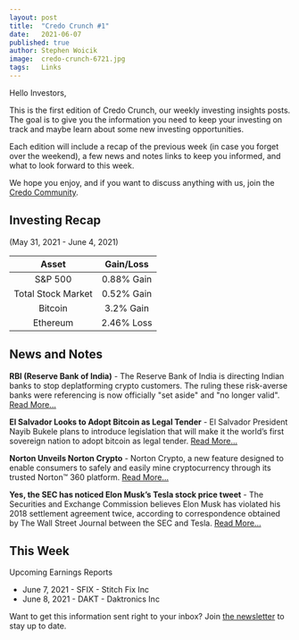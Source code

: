 ```yaml
---
layout: post
title:  "Credo Crunch #1"
date:   2021-06-07
published: true
author: Stephen Woicik
image:  credo-crunch-6721.jpg
tags:   Links
---
```

Hello Investors,
 
This is the first edition of Credo Crunch, our weekly investing insights posts. The goal is to give you the information you need to keep your investing on track and maybe learn about some new investing opportunities. 
 
Each edition will include a recap of the previous week (in case you forget over the weekend), a few news and notes links to keep you informed, and what to look forward to this week. 
 
We hope you enjoy, and if you want to discuss anything with us, join the [Credo Community](https://github.com/investwithcredo/CredoCommunity/discussions). 

## Investing Recap
(May 31, 2021 - June 4, 2021)

| Asset              | Gain/Loss  |
| :---:              | :---:      |
| S&P 500            | 0.88% Gain |
| Total Stock Market | 0.52% Gain |
| Bitcoin            | 3.2% Gain  |
| Ethereum           | 2.46% Loss |

## News and Notes

**RBI (Reserve Bank of India)** - The Reserve Bank of India is directing Indian banks to stop deplatforming crypto customers. The ruling these risk-averse banks were referencing is now officially "set aside" and "no longer valid". [Read More...](https://twitter.com/balajis/status/1399368671194091520)

**El Salvador Looks to Adopt Bitcoin as Legal Tender** - El Salvador President Nayib Bukele plans to introduce legislation that will make it the world’s first sovereign nation to adopt bitcoin as legal tender. [Read More...](https://www.cnbc.com/2021/06/05/el-salvador-becomes-the-first-country-to-adopt-bitcoin-as-legal-tender-.html)

**Norton Unveils Norton Crypto** - Norton Crypto, a new feature designed to enable consumers to safely and easily mine cryptocurrency through its trusted Norton™ 360 platform. [Read More...](https://investor.nortonlifelock.com/About/Investors/press-releases/press-release-details/2021/NortonLifeLock-Unveils-Norton-Crypto/default.aspx)

**Yes, the SEC has noticed Elon Musk’s Tesla stock price tweet** - The Securities and Exchange Commission believes Elon Musk has violated his 2018 settlement agreement twice, according to correspondence obtained by The Wall Street Journal between the SEC and Tesla. [Read More...](https://www.theverge.com/2021/6/1/22463920/elon-musk-stock-price-tweets-sec)
 
## This Week
 
Upcoming Earnings Reports
- June 7, 2021 - SFIX - Stitch Fix Inc
- June 8, 2021 - DAKT - Daktronics Inc

Want to get this information sent right to your inbox? Join [the newsletter](https://invest-with-credo.aweb.page/p/9e43c427-cf60-4bff-9100-574b16615fd0) to stay up to date. 
